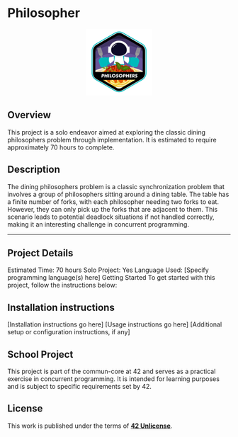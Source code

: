 # Philosopher

<p align="center">
  <img src="https://github.com/Luma-3/Philosopher/blob/main/img/philosopherse.png" alt="Philo"/>
</p>

## Overview
This project is a solo endeavor aimed at exploring the classic dining philosophers problem through implementation. It is estimated to require approximately 70 hours to complete.

## Description
The dining philosophers problem is a classic synchronization problem that involves a group of philosophers sitting around a dining table. The table has a finite number of forks, with each philosopher needing two forks to eat. However, they can only pick up the forks that are adjacent to them. This scenario leads to potential deadlock situations if not handled correctly, making it an interesting challenge in concurrent programming.

---

## Project Details
Estimated Time: 70 hours
Solo Project: Yes
Language Used: [Specify programming language(s) here]
Getting Started
To get started with this project, follow the instructions below:

## Installation instructions
[Installation instructions go here]
[Usage instructions go here]
[Additional setup or configuration instructions, if any]

## School Project
This project is part of the commun-core at 42 and serves as a practical exercise in concurrent programming. It is intended for learning purposes and is subject to specific requirements set by 42.

## License
This work is published under the terms of **[42 Unlicense](https://github.com/gcamerli/42unlicense)**.
